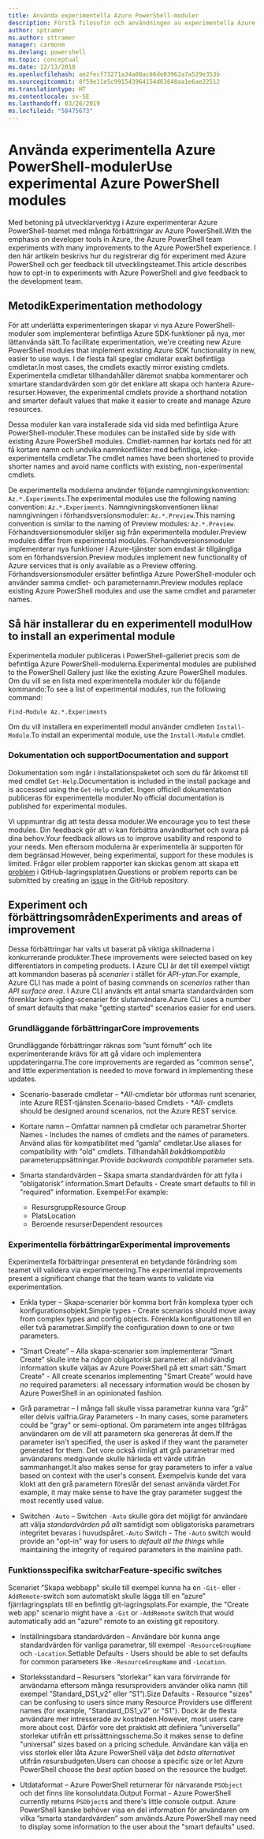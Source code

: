 ```yaml
---
title: Använda experimentella Azure PowerShell-moduler
description: Förstå filosofin och användningen av experimentella Azure PowerShell-moduler.
author: sptramer
ms.author: sttramer
manager: carmonm
ms.devlang: powershell
ms.topic: conceptual
ms.date: 12/13/2018
ms.openlocfilehash: ae2fecf73271a34a08ac66de03962a7a529e353b
ms.sourcegitcommit: 8f59e11e5c991543964154d63648aa1e6ae22512
ms.translationtype: HT
ms.contentlocale: sv-SE
ms.lasthandoff: 03/26/2019
ms.locfileid: "58475673"
---
```

# <a name="use-experimental-azure-powershell-modules"></a><span data-ttu-id="f2810-103">Använda experimentella Azure PowerShell-moduler</span><span class="sxs-lookup"><span data-stu-id="f2810-103">Use experimental Azure PowerShell modules</span></span>

<span data-ttu-id="f2810-104">Med betoning på utvecklarverktyg i Azure experimenterar Azure PowerShell-teamet med många förbättringar av Azure PowerShell.</span><span class="sxs-lookup"><span data-stu-id="f2810-104">With the emphasis on developer tools in Azure, the Azure PowerShell team experiments with many improvements to the Azure PowerShell experience.</span></span> <span data-ttu-id="f2810-105">I den här artikeln beskrivs hur du registrerar dig för experiment med Azure PowerShell och ger feedback till utvecklingsteamet.</span><span class="sxs-lookup"><span data-stu-id="f2810-105">This article describes how to opt-in to experiments with Azure PowerShell and give feedback to the development team.</span></span>

## <a name="experimentation-methodology"></a><span data-ttu-id="f2810-106">Metodik</span><span class="sxs-lookup"><span data-stu-id="f2810-106">Experimentation methodology</span></span>

<span data-ttu-id="f2810-107">För att underlätta experimenteringen skapar vi nya Azure PowerShell-moduler som implementerar befintliga Azure SDK-funktioner på nya, mer lättanvända sätt.</span><span class="sxs-lookup"><span data-stu-id="f2810-107">To facilitate experimentation, we're creating new Azure PowerShell modules that implement existing Azure SDK functionality in new, easier to use ways.</span></span> <span data-ttu-id="f2810-108">I de flesta fall speglar cmdletar exakt befintliga cmdletar.</span><span class="sxs-lookup"><span data-stu-id="f2810-108">In most cases, the cmdlets exactly mirror existing cmdlets.</span></span> <span data-ttu-id="f2810-109">Experimentella cmdletar tillhandahåller däremot snabba kommentarer och smartare standardvärden som gör det enklare att skapa och hantera Azure-resurser.</span><span class="sxs-lookup"><span data-stu-id="f2810-109">However, the experimental cmdlets provide a shorthand notation and smarter default values that make it easier to create and manage Azure resources.</span></span>

<span data-ttu-id="f2810-110">Dessa moduler kan vara installerade sida vid sida med befintliga Azure PowerShell-moduler.</span><span class="sxs-lookup"><span data-stu-id="f2810-110">These modules can be installed side by side with existing Azure PowerShell modules.</span></span> <span data-ttu-id="f2810-111">Cmdlet-namnen har kortats ned för att få kortare namn och undvika namnkonflikter med befintliga, icke-experimentella cmdletar.</span><span class="sxs-lookup"><span data-stu-id="f2810-111">The cmdlet names have been shortened to provide shorter names and avoid name conflicts with existing, non-experimental cmdlets.</span></span>

<span data-ttu-id="f2810-112">De experimentella modulerna använder följande namngivningskonvention: `Az.*.Experiments`.</span><span class="sxs-lookup"><span data-stu-id="f2810-112">The experimental modules use the following naming convention: `Az.*.Experiments`.</span></span> <span data-ttu-id="f2810-113">Namngivningskonventionen liknar namngivningen i förhandsversionsmoduler: `Az.*.Preview`.</span><span class="sxs-lookup"><span data-stu-id="f2810-113">This naming convention is similar to the naming of Preview modules: `Az.*.Preview`.</span></span> <span data-ttu-id="f2810-114">Förhandsversionsmoduler skiljer sig från experimentella moduler.</span><span class="sxs-lookup"><span data-stu-id="f2810-114">Preview modules differ from experimental modules.</span></span> <span data-ttu-id="f2810-115">Förhandsversionsmoduler implementerar nya funktioner i Azure-tjänster som endast är tillgängliga som en förhandsversion.</span><span class="sxs-lookup"><span data-stu-id="f2810-115">Preview modules implement new functionality of Azure services that is only available as a Preview offering.</span></span> <span data-ttu-id="f2810-116">Förhandsversionsmoduler ersätter befintliga Azure PowerShell-moduler och använder samma cmdlet- och parameternamn.</span><span class="sxs-lookup"><span data-stu-id="f2810-116">Preview modules replace existing Azure PowerShell modules and use the same cmdlet and parameter names.</span></span>

## <a name="how-to-install-an-experimental-module"></a><span data-ttu-id="f2810-117">Så här installerar du en experimentell modul</span><span class="sxs-lookup"><span data-stu-id="f2810-117">How to install an experimental module</span></span>

<span data-ttu-id="f2810-118">Experimentella moduler publiceras i PowerShell-galleriet precis som de befintliga Azure PowerShell-modulerna.</span><span class="sxs-lookup"><span data-stu-id="f2810-118">Experimental modules are published to the PowerShell Gallery just like the existing Azure PowerShell modules.</span></span> <span data-ttu-id="f2810-119">Om du vill se en lista med experimentella moduler kör du följande kommando:</span><span class="sxs-lookup"><span data-stu-id="f2810-119">To see a list of experimental modules, run the following command:</span></span>

```azurepowershell-interactive
Find-Module Az.*.Experiments
```

<span data-ttu-id="f2810-120">Om du vill installera en experimentell modul använder cmdleten `Install-Module`.</span><span class="sxs-lookup"><span data-stu-id="f2810-120">To install an experimental module, use the `Install-Module` cmdlet.</span></span>

### <a name="documentation-and-support"></a><span data-ttu-id="f2810-121">Dokumentation och support</span><span class="sxs-lookup"><span data-stu-id="f2810-121">Documentation and support</span></span>

<span data-ttu-id="f2810-122">Dokumentation som ingår i installationspaketet och som du får åtkomst till med cmdlet `Get-Help`.</span><span class="sxs-lookup"><span data-stu-id="f2810-122">Documentation is included in the install package and is accessed using the `Get-Help` cmdlet.</span></span> <span data-ttu-id="f2810-123">Ingen officiell dokumentation publiceras för experimentella moduler.</span><span class="sxs-lookup"><span data-stu-id="f2810-123">No official documentation is published for experimental modules.</span></span>

<span data-ttu-id="f2810-124">Vi uppmuntrar dig att testa dessa moduler.</span><span class="sxs-lookup"><span data-stu-id="f2810-124">We encourage you to test these modules.</span></span> <span data-ttu-id="f2810-125">Din feedback gör att vi kan förbättra användbarhet och svara på dina behov.</span><span class="sxs-lookup"><span data-stu-id="f2810-125">Your feedback allows us to improve usability and respond to your needs.</span></span> <span data-ttu-id="f2810-126">Men eftersom modulerna är experimentella är supporten för dem begränsad.</span><span class="sxs-lookup"><span data-stu-id="f2810-126">However, being experimental, support for these modules is limited.</span></span> <span data-ttu-id="f2810-127">Frågor eller problem rapporter kan skickas genom att skapa ett [problem](https://github.com/Azure/azure-powershell/issues) i GitHub-lagringsplatsen.</span><span class="sxs-lookup"><span data-stu-id="f2810-127">Questions or problem reports can be submitted by creating an [issue](https://github.com/Azure/azure-powershell/issues) in the GitHub repository.</span></span>

## <a name="experiments-and-areas-of-improvement"></a><span data-ttu-id="f2810-128">Experiment och förbättringsområden</span><span class="sxs-lookup"><span data-stu-id="f2810-128">Experiments and areas of improvement</span></span>

<span data-ttu-id="f2810-129">Dessa förbättringar har valts ut baserat på viktiga skillnaderna i konkurrerande produkter.</span><span class="sxs-lookup"><span data-stu-id="f2810-129">These improvements were selected based on key differentiators in competing products.</span></span> <span data-ttu-id="f2810-130">I Azure CLI är det till exempel viktigt att kommandon baseras på _scenarier_ i stället för _API-ytan_.</span><span class="sxs-lookup"><span data-stu-id="f2810-130">For example, Azure CLI has made a point of basing commands on _scenarios_ rather than _API surface area_.</span></span>
<span data-ttu-id="f2810-131">I Azure CLI används ett antal smarta standardvärden som förenklar kom-igång-scenarier för slutanvändare.</span><span class="sxs-lookup"><span data-stu-id="f2810-131">Azure CLI uses a number of smart defaults that make "getting started" scenarios easier for end users.</span></span>

### <a name="core-improvements"></a><span data-ttu-id="f2810-132">Grundläggande förbättringar</span><span class="sxs-lookup"><span data-stu-id="f2810-132">Core improvements</span></span>

<span data-ttu-id="f2810-133">Grundläggande förbättringar räknas som ”sunt förnuft” och lite experimenterande krävs för att gå vidare och implementera uppdateringarna.</span><span class="sxs-lookup"><span data-stu-id="f2810-133">The core improvements are regarded as "common sense", and little experimentation is needed to move forward in implementing these updates.</span></span>

- <span data-ttu-id="f2810-134">Scenario-baserade cmdletar – \**All*-cmdletar bör utformas runt scenarier, inte Azure REST-tjänsten.</span><span class="sxs-lookup"><span data-stu-id="f2810-134">Scenario-based Cmdlets - \**All*- cmdlets should be designed around scenarios, not the Azure REST service.</span></span>

- <span data-ttu-id="f2810-135">Kortare namn – Omfattar namnen på cmdletar och parametrar.</span><span class="sxs-lookup"><span data-stu-id="f2810-135">Shorter Names - Includes the names of cmdlets and the names of parameters.</span></span>
  <span data-ttu-id="f2810-136">Använd alias för kompatibilitet med ”gamla” cmdletar.</span><span class="sxs-lookup"><span data-stu-id="f2810-136">Use aliases for compatibility with "old" cmdlets.</span></span> <span data-ttu-id="f2810-137">Tillhandahåll _bakåtkompatibla_ parameteruppsättningar.</span><span class="sxs-lookup"><span data-stu-id="f2810-137">Provide _backwards compatible_ parameter sets.</span></span>

- <span data-ttu-id="f2810-138">Smarta standardvärden – Skapa smarta standardvärden för att fylla i ”obligatorisk” information.</span><span class="sxs-lookup"><span data-stu-id="f2810-138">Smart Defaults - Create smart defaults to fill in "required" information.</span></span> <span data-ttu-id="f2810-139">Exempel:</span><span class="sxs-lookup"><span data-stu-id="f2810-139">For example:</span></span>
  - <span data-ttu-id="f2810-140">Resursgrupp</span><span class="sxs-lookup"><span data-stu-id="f2810-140">Resource Group</span></span>
  - <span data-ttu-id="f2810-141">Plats</span><span class="sxs-lookup"><span data-stu-id="f2810-141">Location</span></span>
  - <span data-ttu-id="f2810-142">Beroende resurser</span><span class="sxs-lookup"><span data-stu-id="f2810-142">Dependent resources</span></span>

### <a name="experimental-improvements"></a><span data-ttu-id="f2810-143">Experimentella förbättringar</span><span class="sxs-lookup"><span data-stu-id="f2810-143">Experimental improvements</span></span>

<span data-ttu-id="f2810-144">Experimentella förbättringar presenterat en betydande förändring som teamet vill validera via experimentering.</span><span class="sxs-lookup"><span data-stu-id="f2810-144">The experimental improvements present a significant change that the team wants to validate via experimentation.</span></span>

- <span data-ttu-id="f2810-145">Enkla typer – Skapa-scenarier bör komma bort från komplexa typer och konfigurationsobjekt.</span><span class="sxs-lookup"><span data-stu-id="f2810-145">Simple types - Create scenarios should move away from complex types and config objects.</span></span> <span data-ttu-id="f2810-146">Förenkla konfigurationen till en eller två parametrar.</span><span class="sxs-lookup"><span data-stu-id="f2810-146">Simplify the configuration down to one or two parameters.</span></span>

- <span data-ttu-id="f2810-147">”Smart Create” – Alla skapa-scenarier som implementerar ”Smart Create” skulle inte ha _någon_ obligatorisk parameter: all nödvändig information skulle väljas av Azure PowerShell på ett smart sätt.</span><span class="sxs-lookup"><span data-stu-id="f2810-147">"Smart Create" - All create scenarios implementing "Smart Create" would have _no_ required parameters: all necessary information would be chosen by Azure PowerShell in an opinionated fashion.</span></span>

- <span data-ttu-id="f2810-148">Grå parametrar – I många fall skulle vissa parametrar kunna vara ”grå” eller delvis valfria.</span><span class="sxs-lookup"><span data-stu-id="f2810-148">Gray Parameters - In many cases, some parameters could be "gray" or semi-optional.</span></span> <span data-ttu-id="f2810-149">Om parametern inte anges tillfrågas användaren om de vill att parametern ska genereras åt dem.</span><span class="sxs-lookup"><span data-stu-id="f2810-149">If the parameter isn't specified, the user is asked if they want the parameter generated for them.</span></span> <span data-ttu-id="f2810-150">Det vore också rimligt att grå parametrar med användarens medgivande skulle härleda ett värde utifrån sammanhanget.</span><span class="sxs-lookup"><span data-stu-id="f2810-150">It also makes sense for gray parameters to infer a value based on context with the user's consent.</span></span>
  <span data-ttu-id="f2810-151">Exempelvis kunde det vara klokt att den grå parametern föreslår det senast använda värdet.</span><span class="sxs-lookup"><span data-stu-id="f2810-151">For example, it may make sense to have the gray parameter suggest the most recently used value.</span></span>

- <span data-ttu-id="f2810-152">Switchen `-Auto` – Switchen `-Auto` skulle göra det möjligt för användare att välja _standardvärden på allt_ samtidigt som obligatoriska parametrars integritet bevaras i huvudspåret.</span><span class="sxs-lookup"><span data-stu-id="f2810-152">`-Auto` Switch - The `-Auto` switch would provide an "opt-in" way for users to _default all the things_ while maintaining the integrity of required parameters in the mainline path.</span></span>

### <a name="feature-specific-switches"></a><span data-ttu-id="f2810-153">Funktionsspecifika switchar</span><span class="sxs-lookup"><span data-stu-id="f2810-153">Feature-specific switches</span></span>

<span data-ttu-id="f2810-154">Scenariet ”Skapa webbapp” skulle till exempel kunna ha en `-Git`- eller `-AddRemote`-switch som automatiskt skulle lägga till en ”azure” fjärrlagringsplats till en befintlig git-lagringsplats.</span><span class="sxs-lookup"><span data-stu-id="f2810-154">For example, the "Create web app" scenario might have a `-Git` or `-AddRemote` switch that would automatically add an "azure" remote to an existing git repository.</span></span>

- <span data-ttu-id="f2810-155">Inställningsbara standardvärden – Användare bör kunna ange standardvärden för vanliga parametrar, till exempel `-ResourceGroupName` och `-Location`.</span><span class="sxs-lookup"><span data-stu-id="f2810-155">Settable Defaults - Users should be able to set defaults for common parameters like `-ResourceGroupName` and `-Location`.</span></span>

- <span data-ttu-id="f2810-156">Storleksstandard – Resursers ”storlekar” kan vara förvirrande för användarna eftersom många resursproviders använder olika namn (till exempel ”Standard\_DS1\_v2” eller ”S1”).</span><span class="sxs-lookup"><span data-stu-id="f2810-156">Size Defaults - Resource "sizes" can be confusing to users since many Resource Providers use different names (for example, "Standard\_DS1\_v2" or "S1").</span></span> <span data-ttu-id="f2810-157">Dock är de flesta användare mer intresserade av kostnaden.</span><span class="sxs-lookup"><span data-stu-id="f2810-157">However, most users care more about cost.</span></span> <span data-ttu-id="f2810-158">Därför vore det praktiskt att definiera ”universella” storlekar utifrån ett prissättningsschema.</span><span class="sxs-lookup"><span data-stu-id="f2810-158">So it makes sense to define "universal" sizes based on a pricing schedule.</span></span> <span data-ttu-id="f2810-159">Användare kan välja en viss storlek eller låta Azure PowerShell välja det _bästa alternativet_ utifrån resursbudgeten.</span><span class="sxs-lookup"><span data-stu-id="f2810-159">Users can choose a specific size or let Azure PowerShell choose the _best option_ based on the resource the budget.</span></span>

- <span data-ttu-id="f2810-160">Utdataformat – Azure PowerShell returnerar för närvarande `PSObject` och det finns lite konsolutdata.</span><span class="sxs-lookup"><span data-stu-id="f2810-160">Output Format - Azure PowerShell currently returns `PSObject`s and there's little console output.</span></span> <span data-ttu-id="f2810-161">Azure PowerShell kanske behöver visa en del information för användaren om vilka ”smarta standardvärden” som används.</span><span class="sxs-lookup"><span data-stu-id="f2810-161">Azure PowerShell may need to display some information to the user about the "smart defaults" used.</span></span>
